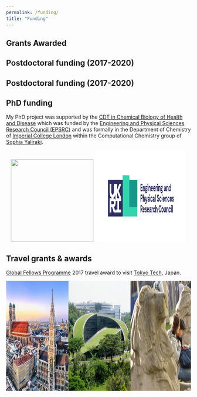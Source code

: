 ```yaml
---
permalink: /funding/
title: "Funding"
---
```



## Grants Awarded



## Postdoctoral funding (2017-2020)



## Postdoctoral funding (2017-2020)


## PhD funding

My PhD project was supported by the [CDT in Chemical Biology of Health and Disease](https://www.imperial.ac.uk/chemical-biology/cdt/) which was funded by the [Engineering and Physical Sciences Research Council (EPSRC)](https://epsrc.ukri.org/) and was formally in the Department of Chemistry of [Imperial College London](https://www.imperial.ac.uk/) within the Computational Chemistry group of [Sophia Yaliraki](https://scholar.google.com/citations?user=RGH5t94AAAAJ&hl=en&oi=sra).

<p align="center">
  <img src="/images/funding/.jpg" height="225px" width="225px" />
  <img src="/images/funding/epsrc.jpeg" height="250px" width="250px" />
</p>



## Travel grants & awards

[Global Fellows Programme](https://www.imperial.ac.uk/study/pg/graduate-school/global-fellows-programme/) 2017 travel award to visit [Tokyo Tech](https://www.titech.ac.jp/english/), Japan.

<p align="center">
  <img src="/images/funding/global_fellows.jpg" height="300px" width="600px" />
</p>


